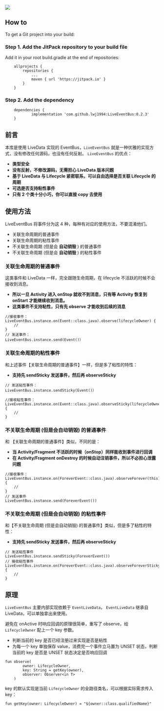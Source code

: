 
[![](https://jitpack.io/v/lwj1994/LiveEventBus.svg)](https://jitpack.io/#lwj1994/LiveEventBus)

## How to

To get a Git project into your build:
### Step 1. Add the JitPack repository to your build file

Add it in your root build.gradle at the end of repositories:
```
	allprojects {
		repositories {
			...
			maven { url 'https://jitpack.io' }
		}
	}
```

### Step 2. Add the dependency
```
	dependencies {
	        implementation 'com.github.lwj1994:LiveEventBus:0.2.3'
	}
```


## 前言
本库是使用 LiveData 实现的 EventBus，`LiveEventBus` 就是一种优雅的实现方式，没有修改任何源码，也没有任何反射。
`LiveEventBus` 的优点：
* __类型安全__
* __没有反射，不修改源码，无需担心 LiveData 版本问题__
* __基于 LiveData 与 Lifecycle 紧密联系，可以自由选择是否关联 Lifecycle 的周期__
* __可选是否支持粘性事件__
* __只有 2 个类十分小巧，你可以直接 copy 去使用__
## 使用方法


LiveEventBus 将事件分为这 4 种，每种有对应的使用方法，不要混淆他们。
* 关联生命周期的普通事件
* 关联生命周期的粘性事件
* 不关联生命周期 (但是会 __自动销毁__ ) 的普通事件
* 不关联生命周期 (但是会 __自动销毁__ ) 的粘性事件
### 关联生命周期的普通事件
这类事件和 LiveData 一样，完全跟随生命周期，在 lifecycle 不活跃的时候不会接收到消息。

* __所以一旦 Activity 进入 onStop 就收不到消息，只有等 Activity 恢复到 onStart 才能继续收到消息。__
* __这类事件不支持粘性，只有先 observe 才能收到后续的消息__
```
//接收事件：
LiveEventBus.instance.on(Event::class.java).observe(lifecycleOwner) {
    //
}
// 发送事件：
LiveEventBus.instance.send(Event()）
```
### 关联生命周期的粘性事件
和上述事件【关联生命周期的普通事件】一样，但是多了粘性的特性：

* __支持先 sendSticky 发送事件，然后再  observeSticky__
```
// 发送粘性事件：
LiveEventBus.instance.sendSticky(Event()）

//接收粘性事件：
LiveEventBus.instance.on(Event::class.java).observeSticky(lifecycleOwner) {
    //
}
```
### 不关联生命周期 (但是会自动销毁) 的普通事件
和 【关联生命周期的普通事件】类似，不同的是：
* __当 Activity/Fragment 不活跃的时候（onStop）同样能收到事件进行回调__
* __在 Activity/Fragment onDestroy 的时候自动注销事件，所以不必担心泄露问题__

```
//接收事件：
LiveEventBus.instance.on(ForeverEvent::class.java).observeForever(this) {
    //
}
// 发送事件
LiveEventBus.instance.send(ForeverEvent())
```

### 不关联生命周期 (但是会自动销毁) 的粘性事件
和【不关联生命周期 (但是会自动销毁) 的普通事件】类似，但是多了粘性的特性：
* __支持先 sendSticky 发送事件，然后再  observeSticky__
```
// 发送粘性事件
LiveEventBus.instance.sendSticky(ForeverEvent())
// 接收粘性事件
LiveEventBus.instance.on(ForeverEvent::class.java).observeForeverSticky(this) {
    //
}
```

## 原理
`LiveEventBus` 主要内部实现依赖于 `EventLiveData`， `EventLiveData` 继承自 LiveData，可以单独拿出来使用。

避免在 onActive 时响应回调的原理很简单，重写了 observe，给 `LifecycleOwner` 配上一个 key 参数。
* 判断当前的 key 是否已经注册过来实现是否是粘性
* 为每一个 key 单独保存 value，消费完一个事件立马置为 UNSET 状态，判断当前的 key 是否是 UNSET 状态决定是否响应回调
```
fun observe(
        owner: LifecycleOwner,
        key: String = getKey(owner),
        observer: Observer<in T>
    )
```

key 的默认实现是当前 `LifecycleOwner` 的全路径类名，可以根据实际需求传入 key：
```
fun getKey(owner: LifecycleOwner) = "${owner::class.qualifiedName}"
```
